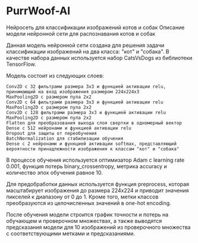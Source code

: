 # PurrWoof-AI
Нейросеть для классификации изображений котов и собак
Описание модели нейронной сети для распознавания котов и собак

Данная модель нейронной сети создана для решения задачи классификации изображений на два класса: "кот" и "собака". В качестве набора данных используется набор CatsVsDogs из библиотеки TensorFlow.

Модель состоит из следующих слоев:

    Conv2D с 32 фильтрами размера 3x3 и функцией активации relu, принимающий на вход изображения размером 224x224x3
    MaxPooling2D с размером пула 2x2
    Conv2D с 64 фильтрами размера 3x3 и функцией активации relu
    MaxPooling2D с размером пула 2x2
    Conv2D с 128 фильтрами размера 3x3 и функцией активации relu
    MaxPooling2D с размером пула 2x2
    Flatten для преобразования выхода слоя свертки в одномерный вектор
    Dense с 512 нейронами и функцией активации relu
    Dropout для защиты от переобучения
    BatchNormalization для стабилизации обучения
    Dense с 2 нейронами и функцией активации softmax, представляющий вероятности принадлежности изображения к классам "кот" и "собака"

В процессе обучения используется оптимизатор Adam с learning rate 0.001, функция потерь binary_crossentropy, метрика accuracy и количество эпох обучения равное 10.

Для предобработки данных используется функция preprocess, которая масштабирует изображения до размера 224x224 и приводит значения пикселей к диапазону от 0 до 1. Кроме того, метки классов преобразуются из целочисленных значений в one-hot encoding.

После обучения модели строится график точности и потерь на обучающем и проверочном множествах, а также выводятся предсказания модели для 10 изображений из проверочного множества с соответствующими метками и предсказаниями.
